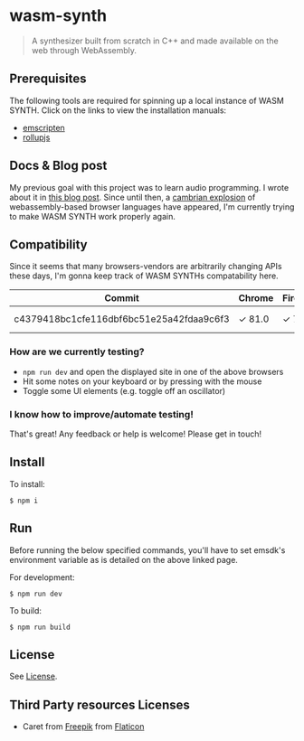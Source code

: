 # wasm-synth

> A synthesizer built from scratch in C++ and made available on the web
> through WebAssembly.

## Prerequisites

The following tools are required for spinning up a local instance of WASM
SYNTH. Click on the links to view the installation manuals:

- [emscripten](https://emscripten.org/docs/getting_started/downloads.html)
- [rollupjs](https://rollupjs.org/guide/en/)

## Docs & Blog post

My previous goal with this project was to learn audio programming. I wrote
about it in [this blog post](https://timdaub.github.io/2020/02/19/wasm-synth/).
Since until then, a [cambrian
explosion](https://en.wikipedia.org/w/index.php?title=Cambrian_explosion&oldid=952135228)
of webassembly-based browser languages have appeared, I'm currently trying to
make WASM SYNTH work properly again.

## Compatibility

Since it seems that many browsers-vendors are arbitrarily changing APIs these
days, I'm gonna keep track of WASM SYNTHs compatability here.

|Commit|Chrome|Firefox|Safari|Brave|
|---|---|---|---|---|
c4379418bc1cfe116dbf6bc51e25a42fdaa9c6f3|✓ 81.0|✓ 76.0|✗ 13.0.4|✓ 1.8.86|

### How are we currently testing?

- `npm run dev` and open the displayed site in one of the above browsers
- Hit some notes on your keyboard or by pressing with the mouse
- Toggle some UI elements (e.g. toggle off an oscillator)

### I know how to improve/automate testing!

That's great! Any feedback or help is welcome! Please get in touch!

## Install

To install:

```
$ npm i
```

## Run

Before running the below specified commands, you'll have to set emsdk's
environment variable as is detailed on the above linked page.

For development:

``` $ npm run dev ```

To build:

``` $ npm run build ```

## License

See [License](./LICENSE).

## Third Party resources Licenses

- Caret from [Freepik](https://www.flaticon.com/de/autoren/freepik) from [Flaticon](https://www.flaticon.com)
